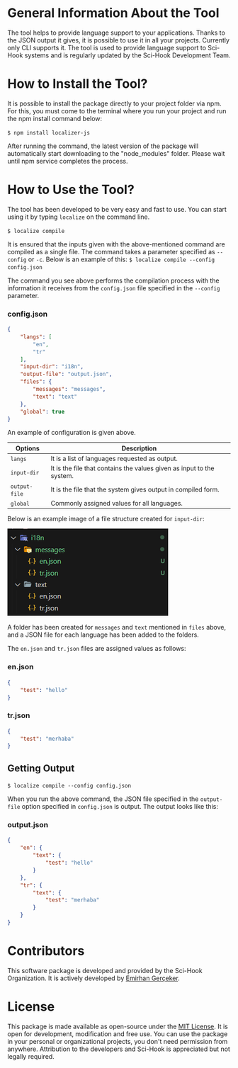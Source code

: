 # General Information About the Tool

The tool helps to provide language support to your applications. Thanks to the JSON output it gives, it is possible to use it in all your projects. Currently only CLI supports it. The tool is used to provide language support to Sci-Hook systems and is regularly updated by the Sci-Hook Development Team.

# How to Install the Tool?

It is possible to install the package directly to your project folder via npm. For this, you must come to the terminal where you run your project and run the npm install command below:

`$ npm install localizer-js`

After running the command, the latest version of the package will automatically start downloading to the "node_modules" folder. Please wait until npm service completes the process.

# How to Use the Tool?

The tool has been developed to be very easy and fast to use. You can start using it by typing `localize` on the command line.

`$ localize compile`

It is ensured that the inputs given with the above-mentioned command are compiled as a single file. The command takes a parameter specified as `--config` or `-c`. Below is an example of this:
`$ localize compile --config config.json`

The command you see above performs the compilation process with the information it receives from the `config.json` file specified in the `--config` parameter.

### config.json

```json
{
    "langs": [
        "en",
        "tr"
    ],
    "input-dir": "i18n",
    "output-file": "output.json",
    "files": {
        "messages": "messages",
        "text": "text"
    },
    "global": true
}
```

An example of configuration is given above.

| Options | Description                 |
| ------------- | ------------------------------ |
| `langs`      | It is a list of languages requested as output.      |
| `input-dir`   | It is the file that contains the values given as input to the system.     |
| `output-file`   | It is the file that the system gives output in compiled form.     |
| `global`   | Commonly assigned values for all languages.     |

Below is an example image of a file structure created for `input-dir`:

![](https://raw.githubusercontent.com/Sci-Hook/localizer-js/main/.github/images/example-image-1.png)

A folder has been created for `messages` and `text` mentioned in `files` above, and a JSON file for each language has been added to the folders.

The `en.json` and `tr.json` files are assigned values as follows:

### en.json

```json
{
    "test": "hello"
}
```

### tr.json

```json
{
    "test": "merhaba"
}
```

## Getting Output

`$ localize compile --config config.json`

When you run the above command, the JSON file specified in the `output-file` option specified in `config.json` is output. The output looks like this:

### output.json

```json
{
    "en": {
        "text": {
            "test": "hello"
        }
    },
    "tr": {
        "text": {
            "test": "merhaba"
        }
    }
}
```

# Contributors

This software package is developed and provided by the Sci-Hook Organization. It is actively developed by [Emirhan Gerçeker](https://github.com/lim10tech).

# License

This package is made available as open-source under the [MIT License](https://github.com/Sci-Hook/language-accepter/blob/main/LICENSE). It is open for development, modification and free use. You can use the package in your personal or organizational projects, you don't need permission from anywhere. Attribution to the developers and Sci-Hook is appreciated but not legally required.
